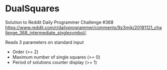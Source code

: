 # DualSquares

Solution to Reddit Daily Programmer Challenge #368 https://www.reddit.com/r/dailyprogrammer/comments/9z3mjk/20181121_challenge_368_intermediate_singlesymbol/.

Reads 3 parameters on standard input
- Order (>= 2)
- Maximum number of single squares (>= 0)
- Period of solutions counter display (>= 1)

